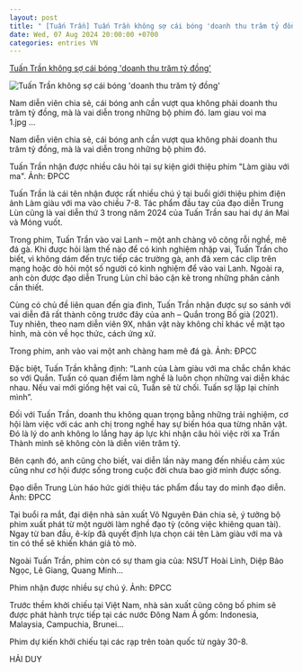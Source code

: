```yaml
---
layout: post
title: " [Tuấn Trần] Tuấn Trần không sợ cái bóng 'doanh thu trăm tỷ đồng'"
date: Wed, 07 Aug 2024 20:00:00 +0700
categories: entries VN
---
```

[Tuấn Trần không sợ cái bóng 'doanh thu trăm tỷ đồng'](https://www.sggp.org.vn/tuan-tran-khong-so-cai-bong-doanh-thu-tram-ty-dong-post753046.html)

![Tuấn Trần không sợ cái bóng 'doanh thu trăm tỷ đồng'](https://image.sggp.org.vn/1200x630/Uploaded/2024/bcgmbliv/2024_08_07/lam-giau-voi-ma-4-1105.jpg.webp)

Nam diễn viên chia sẻ, cái bóng anh cần vượt qua không phải doanh thu trăm tỷ đồng, mà là vai diễn trong những bộ phim đó. lam giau voi ma 1.jpg ...

Nam diễn viên chia sẻ, cái bóng anh cần vượt qua không phải doanh thu trăm tỷ đồng, mà là vai diễn trong những bộ phim đó.

Tuấn Trần nhận được nhiều câu hỏi tại sự kiện giới thiệu phim "Làm giàu với ma". Ảnh: ĐPCC

Tuấn Trần là cái tên nhận được rất nhiều chú ý tại buổi giới thiệu phim điện ảnh Làm giàu với ma vào chiều 7-8. Tác phẩm đầu tay của đạo diễn Trung Lùn cũng là vai diễn thứ 3 trong năm 2024 của Tuấn Trần sau hai dự án Mai và Móng vuốt.

Trong phim, Tuấn Trần vào vai Lanh – một anh chàng vô công rỗi nghề, mê đá gà. Khi được hỏi làm thế nào để có kinh nghiệm nhập vai, Tuấn Trần cho biết, vì không dám đến trực tiếp các trường gà, anh đã xem các clip trên mạng hoặc dò hỏi một số người có kinh nghiệm để vào vai Lanh. Ngoài ra, anh còn được đạo diễn Trung Lùn chỉ bảo cặn kẽ trong những phân cảnh cần thiết.

Cùng có chủ đề liên quan đến gia đình, Tuấn Trần nhận được sự so sánh với vai diễn đã rất thành công trước đây của anh – Quắn trong Bố già (2021). Tuy nhiên, theo nam diễn viên 9X, nhân vật này không chỉ khác về mặt tạo hình, mà còn về học thức, cách ứng xử.

Trong phim, anh vào vai một anh chàng ham mê đá gà. Ảnh: ĐPCC

Đặc biệt, Tuấn Trần khẳng định: “Lanh của Làm giàu với ma chắc chắn khác so với Quắn. Tuấn có quan điểm làm nghề là luôn chọn những vai diễn khác nhau. Nếu vai mới giống hệt vai cũ, Tuấn sẽ từ chối. Tuấn sợ lặp lại chính mình”.

Đối với Tuấn Trần, doanh thu không quan trọng bằng những trải nghiệm, cơ hội làm việc với các anh chị trong nghề hay sự biến hóa qua từng nhân vật. Đó là lý do anh không lo lắng hay áp lực khi nhận câu hỏi việc rời xa Trấn Thành mình sẽ không còn là diễn viên trăm tỷ.

Bên cạnh đó, anh cũng cho biết, vai diễn lần này mang đến nhiều cảm xúc cũng như cơ hội được sống trong cuộc đời chưa bao giờ mình được sống.

Đạo diễn Trung Lùn háo hức giới thiệu tác phẩm đầu tay do mình đạo diễn. Ảnh: ĐPCC

Tại buổi ra mắt, đại diện nhà sản xuất Võ Nguyên Đán chia sẻ, ý tưởng bộ phim xuất phát từ một người làm nghề đạo tỳ (công việc khiêng quan tài). Ngay từ ban đầu, ê-kíp đã quyết định lựa chọn cái tên Làm giàu với ma và tin có thể sẽ khiến khán giả tò mò.

Ngoài Tuấn Trần, phim còn có sự tham gia của: NSƯT Hoài Linh, Diệp Bảo Ngọc, Lê Giang, Quang Minh…

Phim nhận được nhiều sự chú ý. Ảnh: ĐPCC

Trước thềm khởi chiếu tại Việt Nam, nhà sản xuất cũng công bố phim sẽ được phát hành trực tiếp tại các nước Đông Nam Á gồm: Indonesia, Malaysia, Campuchia, Brunei...

Phim dự kiến khởi chiếu tại các rạp trên toàn quốc từ ngày 30-8.

HẢI DUY

